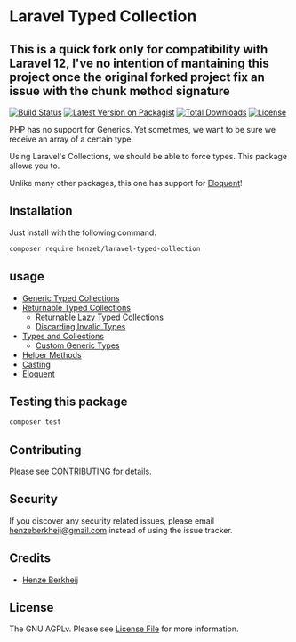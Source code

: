 # Laravel Typed Collection

## This is a quick fork only for compatibility with Laravel 12, I've no intention of mantaining this project once the original forked project fix an issue with the chunk method signature

[![Build Status](https://github.com/henzeb/laravel-typed-collection/workflows/tests/badge.svg)](https://github.com/henzeb/laravel-typed-collection/actions)
[![Latest Version on Packagist](https://img.shields.io/packagist/v/henzeb/laravel-typed-collection.svg?style=flat-square)](https://packagist.org/packages/henzeb/laravel-typed-collection)
[![Total Downloads](https://img.shields.io/packagist/dt/henzeb/laravel-typed-collection.svg?style=flat-square)](https://packagist.org/packages/henzeb/laravel-typed-collection)
[![License](https://img.shields.io/packagist/l/henzeb/laravel-typed-collection)](https://packagist.org/packages/henzeb/laravel-typed-collection)

PHP has no support for Generics. Yet sometimes, we want to be sure
we receive an array of a certain type.

Using Laravel's Collections, we should be able to force types. This
package allows you to.

Unlike many other packages, this one has support for
[Eloquent](#typed-collections-in-eloquent)!

## Installation

Just install with the following command.

```bash
composer require henzeb/laravel-typed-collection
```

## usage

- [Generic Typed Collections](docs/generic.md)
- [Returnable Typed Collections](docs/returnable.md)
    - [Returnable Lazy Typed Collections](docs/returnable.md#lazy-collections)
    - [Discarding Invalid Types](docs/returnable.md#discarding-invalid-types)
- [Types and Collections](docs/types.md)
    - [Custom Generic Types](docs/types.md#custom-generic-types)
- [Helper Methods](docs/helpers.md)
- [Casting](docs/casting.md)
- [Eloquent](docs/eloquent.md)

## Testing this package

```bash
composer test
```

## Contributing

Please see [CONTRIBUTING](CONTRIBUTING.md) for details.

## Security

If you discover any security related issues, please email
henzeberkheij@gmail.com instead of using the issue tracker.

## Credits

- [Henze Berkheij](https://github.com/henzeb)

## License

The GNU AGPLv. Please see [License File](LICENSE.md) for more information.
